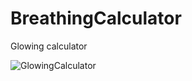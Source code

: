 # BreathingCalculator

Glowing calculator

![GlowingCalculator](https://user-images.githubusercontent.com/119973072/232254129-4a5b5b30-3fa5-408d-bdeb-b4455d2dca84.png)
